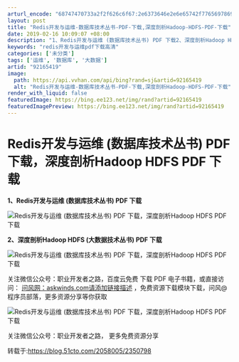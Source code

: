 ```yaml
---
arturl_encode: "68747470733a2f2f626c6f67:2e6373646e2e6e65742f77656978696e5f3334323238363632:2f61727469636c652f64657461696c732f3932313635343139"
layout: post
title: "Redis开发与运维-数据库技术丛书-PDF-下载,深度剖析Hadoop-HDFS-PDF-下载"
date: 2019-02-16 10:09:07 +08:00
description: "1、Redis开发与运维 (数据库技术丛书) PDF 下载2、深度剖析Hadoop HDFS (大数"
keywords: "redis开发与运维pdf下载高清"
categories: ['未分类']
tags: ['运维', '数据库', '大数据']
artid: "92165419"
image:
  path: https://api.vvhan.com/api/bing?rand=sj&artid=92165419
  alt: "Redis开发与运维-数据库技术丛书-PDF-下载,深度剖析Hadoop-HDFS-PDF-下载"
render_with_liquid: false
featuredImage: https://bing.ee123.net/img/rand?artid=92165419
featuredImagePreview: https://bing.ee123.net/img/rand?artid=92165419
---
```


# Redis开发与运维 (数据库技术丛书) PDF 下载，深度剖析Hadoop HDFS PDF 下载

**1、Redis开发与运维 (数据库技术丛书) PDF 下载**

![Redis开发与运维 (数据库技术丛书) PDF 下载，深度剖析Hadoop HDFS PDF 下载](https://i-blog.csdnimg.cn/blog_migrate/ee62e60c29f140c280fef40da2136e41.jpeg)

**2、深度剖析Hadoop HDFS (大数据技术丛书) PDF 下载**

![Redis开发与运维 (数据库技术丛书) PDF 下载，深度剖析Hadoop HDFS PDF 下载](https://i-blog.csdnimg.cn/blog_migrate/0d368bdc8422c4365be1ee2f728571c9.jpeg)

关注微信公众号：职业开发者之路，百度云免费 下载 PDF 电子书籍，或直接访问：
[问风网：askwinds.com请添加链接描述](http://askwinds.com/)
，免费资源下载模块下载，问风@程序员部落，更多资源分享等你获取
  
![Redis开发与运维 (数据库技术丛书) PDF 下载，深度剖析Hadoop HDFS PDF 下载](https://i-blog.csdnimg.cn/blog_migrate/bb33ff485e868601ffa9852b5fa0c3c6.jpeg)
  
关注微信公众号：职业开发者之路， 更多免费资源分享

转载于:https://blog.51cto.com/2058005/2350798